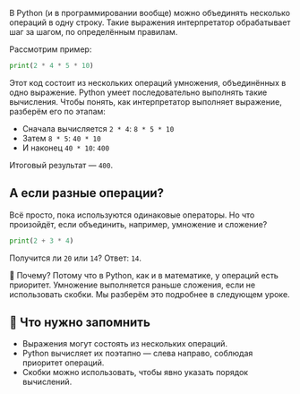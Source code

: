 В Python (и в программировании вообще) можно объединять несколько операций в одну строку. Такие выражения интерпретатор обрабатывает шаг за шагом, по определённым правилам.

Рассмотрим пример:

```python
print(2 * 4 * 5 * 10)
```

Этот код состоит из нескольких операций умножения, объединённых в одно выражение. Python умеет последовательно выполнять такие вычисления. Чтобы понять, как интерпретатор выполняет выражение, разберём его по этапам:

- Сначала вычисляется `2 * 4`: `8 * 5 * 10`
- Затем `8 * 5`: `40 * 10`
- И наконец `40 * 10`: `400`

Итоговый результат — `400`.

## А если разные операции?

Всё просто, пока используются одинаковые операторы. Но что произойдёт, если объединить, например, умножение и сложение?

```python
print(2 + 3 * 4)
```

Получится ли `20` или `14`? Ответ: `14`.

🔑 Почему? Потому что в Python, как и в математике, у операций есть приоритет.
Умножение выполняется раньше сложения, если не использовать скобки. Мы разберём это подробнее в следующем уроке.

## 🧠 Что нужно запомнить

- Выражения могут состоять из нескольких операций.
- Python вычисляет их поэтапно — слева направо, соблюдая приоритет операций.
- Скобки можно использовать, чтобы явно указать порядок вычислений.
